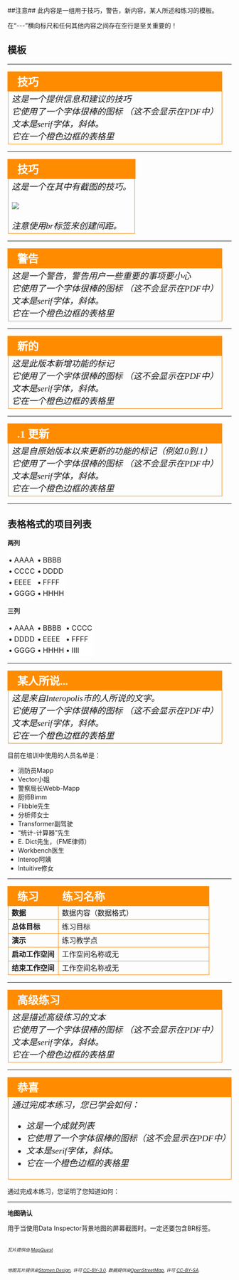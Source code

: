 ##注意##
此内容是一组用于技巧，警告，新内容，某人所述和练习的模板。

在“---”横向标尺和任何其他内容之间存在空行是至关重要的！



## 模板 ##

---

<!--Tip Section--> 

<table style="border-spacing: 0px">
<tr>
<td style="vertical-align:middle;background-color:darkorange;border: 2px solid darkorange">
<i class="fa fa-info-circle fa-lg fa-pull-left fa-fw" style="color:white;padding-right: 12px;vertical-align:text-top"></i>
<span style="color:white;font-size:x-large;font-weight: bold;font-family:serif">技巧</span>
</td>
</tr>

<tr>
<td style="border: 1px solid darkorange">
<span style="font-family:serif; font-style:italic; font-size:larger">
这是一个提供信息和建议的技巧
<br>它使用了一个字体很棒的图标 （这不会显示在PDF中）
<br>文本是serif字体，斜体。
<br>它在一个橙色边框的表格里
</span>
</td>
</tr>
</table>

---

<!--Tip Section--> 

<table style="border-spacing: 0px">
<tr>
<td style="vertical-align:middle;background-color:darkorange;border: 2px solid darkorange">
<i class="fa fa-info-circle fa-lg fa-pull-left fa-fw" style="color:white;padding-right: 12px;vertical-align:text-top"></i>
<span style="color:white;font-size:x-large;font-weight: bold;font-family:serif">技巧</span>
</td>
</tr>

<tr>
<td style="border: 1px solid darkorange">
<span style="font-family:serif; font-style:italic; font-size:larger">
这是一个在其中有截图的技巧。
<br><br><img src="./ServerAdmin1Installation/Images/1.004.ServerArchitectureDiagram.png">
<br><br>注意使用br标签来创建间距。
</span>
</td>
</tr>
</table>

---

<!--Warning Section--> 

<table style="border-spacing: 0px">
<tr>
<td style="vertical-align:middle;background-color:darkorange;border: 2px solid darkorange">
<i class="fa fa-exclamation-triangle fa-lg fa-pull-left fa-fw" style="color:white;padding-right: 12px;vertical-align:text-top"></i>
<span style="color:white;font-size:x-large;font-weight: bold;font-family:serif">警告</span>
</td>
</tr>

<tr>
<td style="border: 1px solid darkorange">
<span style="font-family:serif; font-style:italic; font-size:larger">
这是一个警告，警告用户一些重要的事项要小心
<br>它使用了一个字体很棒的图标 （这不会显示在PDF中）
<br>文本是serif字体，斜体。
<br>它在一个橙色边框的表格里
</span>
</td>
</tr>
</table>

---

<!--New Section--> 

<table style="border-spacing: 0px">
<tr>
<td style="vertical-align:middle;background-color:darkorange;border: 2px solid darkorange">
<i class="fa fa-bolt fa-lg fa-pull-left fa-fw" style="color:white;padding-right: 12px;vertical-align:text-top"></i>
<span style="color:white;font-size:x-large;font-weight: bold;font-family:serif">新的</span>
</td>
</tr>

<tr>
<td style="border: 1px solid darkorange">
<span style="font-family:serif; font-style:italic; font-size:larger">
这是此版本新增功能的标记
<br>它使用了一个字体很棒的图标 （这不会显示在PDF中）
<br>文本是serif字体，斜体。
<br>它在一个橙色边框的表格里
</span>
</td>
</tr>
</table>

---

<!--Updated Section--> 

<table style="border-spacing: 0px">
<tr>
<td style="vertical-align:middle;background-color:darkorange;border: 2px solid darkorange">
<i class="fa fa-bolt fa-lg fa-pull-left fa-fw" style="color:white;padding-right: 12px;vertical-align:text-top"></i>
<span style="color:white;font-size:x-large;font-weight: bold;font-family:serif">.1 更新</span>
</td>
</tr>

<tr>
<td style="border: 1px solid darkorange">
<span style="font-family:serif; font-style:italic; font-size:larger">
这是自原始版本以来更新的功能的标记（例如.0到.1）
<br>它使用了一个字体很棒的图标 （这不会显示在PDF中）
<br>文本是serif字体，斜体。
<br>它在一个橙色边框的表格里
</span>
</td>
</tr>
</table>

---

<!-- Table for creating multi-column lists for condensing white space-->
## 表格格式的项目列表 ##

**两列**

<table style="width: 100%;">
<tr>
    <td style="border: 1px solid white; background-color:white; padding:2"><strong>&bull;</strong> AAAA</td>
    <td style="border: 1px solid white; background-color:white; padding:2"><strong>&bull;</strong> BBBB</td>
</tr>
<tr>
    <td style="border: 1px solid white; background-color:white; padding:2"><strong>&bull;</strong> CCCC</td>
    <td style="border: 1px solid white; background-color:white; padding:2"><strong>&bull;</strong> DDDD</td>
</tr>
<tr>
    <td style="border: 1px solid white; background-color:white; padding:2"><strong>&bull;</strong> EEEE</td>
    <td style="border: 1px solid white; background-color:white; padding:2"><strong>&bull;</strong> FFFF</td>
</tr>
<tr>
    <td style="border: 1px solid white; background-color:white; padding:2"><strong>&bull;</strong> GGGG</td>
    <td style="border: 1px solid white; background-color:white; padding:2"><strong>&bull;</strong> HHHH</td>
</tr>
</table>

**三列**

<table style="width: 100%;">
<tr>
    <td style="border: 1px solid white; background-color:white; padding:2"><strong>&bull;</strong> AAAA</td>
    <td style="border: 1px solid white; background-color:white; padding:2"><strong>&bull;</strong> BBBB</td>
    <td style="border: 1px solid white; background-color:white; padding:2"><strong>&bull;</strong> CCCC</td>
</tr>
<tr>
    <td style="border: 1px solid white; background-color:white; padding:2"><strong>&bull;</strong> DDDD</td>
    <td style="border: 1px solid white; background-color:white; padding:2"><strong>&bull;</strong> EEEE</td>
    <td style="border: 1px solid white; background-color:white; padding:2"><strong>&bull;</strong> FFFF</td>
</tr>
<tr>
    <td style="border: 1px solid white; background-color:white; padding:2"><strong>&bull;</strong> GGGG</td>
    <td style="border: 1px solid white; background-color:white; padding:2"><strong>&bull;</strong> HHHH</td>
    <td style="border: 1px solid white; background-color:white; padding:2"><strong>&bull;</strong> IIII</td>
</tr>
</table>

---

<!--Person X Says Section-->

<table style="border-spacing: 0px">
<tr>
<td style="vertical-align:middle;background-color:darkorange;border: 2px solid darkorange">
<i class="fa fa-quote-left fa-lg fa-pull-left fa-fw" style="color:white;padding-right: 12px;vertical-align:text-top"></i>
<span style="color:white;font-size:x-large;font-weight: bold;font-family:serif">某人所说...</span>
</td>
</tr>

<tr>
<td style="border: 1px solid darkorange">
<span style="font-family:serif; font-style:italic; font-size:larger">
这是来自Interopolis市的人所说的文字。
<br>它使用了一个字体很棒的图标 （这不会显示在PDF中）
<br>文本是serif字体，斜体。
<br>它在一个橙色边框的表格里
</span>
</td>
</tr>
</table>

目前在培训中使用的人员名单是：

- 消防员Mapp
- Vector小姐
- 警察局长Webb-Mapp
- 厨师Bimm
- Flibble先生
- 分析师女士
- Transformer副驾驶
- “统计-计算器”先生
- E. Dict先生，（FME律师）
- Workbench医生
- Interop阿姨
- Intuitive修女

---

<!--Exercise Section-->

<table style="border-spacing: 0px;border-collapse: collapse;font-family:serif">
<tr>
<td width=25% style="vertical-align:middle;background-color:darkorange;border: 2px solid darkorange">
<i class="fa fa-cogs fa-lg fa-pull-left fa-fw" style="color:white;padding-right: 12px;vertical-align:text-top"></i>
<span style="color:white;font-size:x-large;font-weight: bold">练习</span>
</td>
<td style="border: 2px solid darkorange;background-color:darkorange;color:white">
<span style="color:white;font-size:x-large;font-weight: bold">练习名称</span>
</td>
</tr>

<tr>
<td style="border: 1px solid darkorange; font-weight: bold">数据</td>
<td style="border: 1px solid darkorange">数据内容（数据格式）</td>
</tr>

<tr>
<td style="border: 1px solid darkorange; font-weight: bold">总体目标</td>
<td style="border: 1px solid darkorange">练习目标</td>
</tr>

<tr>
<td style="border: 1px solid darkorange; font-weight: bold">演示</td>
<td style="border: 1px solid darkorange">练习教学点</td>
</tr>

<tr>
<td style="border: 1px solid darkorange; font-weight: bold">启动工作空间</td>
<td style="border: 1px solid darkorange">工作空间名称或无</td>
</tr>

<tr>
<td style="border: 1px solid darkorange; font-weight: bold">结束工作空间</td>
<td style="border: 1px solid darkorange">工作空间名称或无</td>
</tr>

</table>

---

<!--Advanced Exercise Section-->

<table style="border-spacing: 0px">
<tr>
<td style="vertical-align:middle;background-color:darkorange;border: 2px solid darkorange">
<i class="fa fa-cogs fa-lg fa-pull-left fa-fw" style="color:white;padding-right: 12px;vertical-align:text-top"></i>
<span style="color:white;font-size:x-large;font-weight: bold;font-family:serif">高级练习</span>
</td>
</tr>

<tr>
<td style="border: 1px solid darkorange">
<span style="font-family:serif; font-style:italic; font-size:larger">
这是描述高级练习的文本
<br>它使用了一个字体很棒的图标 （这不会显示在PDF中）
<br>文本是serif字体，斜体。
<br>它在一个橙色边框的表格里
</span>
</td>
</tr>
</table>

---

<!--Exercise Congratulations Section--> 

<table style="border-spacing: 0px">
<tr>
<td style="vertical-align:middle;background-color:darkorange;border: 2px solid darkorange">
<i class="fa fa-thumbs-o-up fa-lg fa-pull-left fa-fw" style="color:white;padding-right: 12px;vertical-align:text-top"></i>
<span style="color:white;font-size:x-large;font-weight: bold;font-family:serif">恭喜</span>
</td>
</tr>

<tr>
<td style="border: 1px solid darkorange">
<span style="font-family:serif; font-style:italic; font-size:larger">
通过完成本练习，您已学会如何：
<br>
<ul><li>这是一个成就列表</li>
<li>它使用了一个字体很棒的图标（这不会显示在PDF中）</li>
<li>文本是serif字体，斜体。</li>
<li>它在一个橙色边框的表格里</li></ul>
</span>
</td>
</tr>
</table>


<!--Alternative message for end-of-chapter exercise:-->

通过完成本练习，您证明了您知道如何：


---

<!--Map Acknowledgement Section--> 

**地图确认**

用于当使用Data Inspector背景地图的屏幕截图时。一定还要包含BR标签。

<br><span style="font-style:italic;font-size:x-small">瓦片提供由 <a href="http://www.mapquest.com/">MapQuest</a></span> 

<br><span style="font-style:italic;font-size:x-small">地图瓦片提供由<a href="http://stamen.com">Stamen Design</a>, 许可 <a href="http://creativecommons.org/licenses/by/3.0">CC-BY-3.0</a>. 数据提供由<a href="http://openstreetmap.org">OpenStreetMap</a>, 许可 <a href="http://creativecommons.org/licenses/by-sa/3.0">CC-BY-SA</a>.



